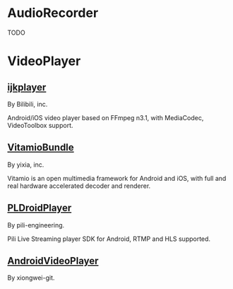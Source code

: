 # AudioRecorder

TODO

# VideoPlayer

## [ijkplayer](https://github.com/Bilibili/ijkplayer)

By Bilibili, inc.

Android/iOS video player based on FFmpeg n3.1, with MediaCodec, VideoToolbox support.

## [VitamioBundle](https://github.com/yixia/VitamioBundle)

By yixia, inc.

Vitamio is an open multimedia framework for Android and iOS, with full and real hardware accelerated decoder and renderer.

## [PLDroidPlayer](https://github.com/pili-engineering/PLDroidPlayer)

By pili-engineering.

Pili Live Streaming player SDK for Android, RTMP and HLS supported.

## [AndroidVideoPlayer](https://github.com/xiongwei-git/AndroidVideoPlayer)

By xiongwei-git.

